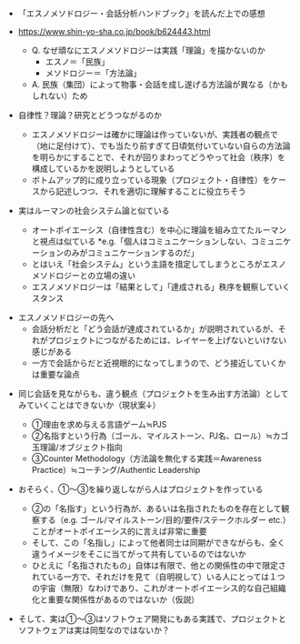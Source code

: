 
* 「エスノメソドロジー・会話分析ハンドブック」を読んだ上での感想
* https://www.shin-yo-sha.co.jp/book/b624443.html
	* Q. なぜ頑なにエスノメソドロジーは実践「理論」を描かないのか
		* エスノ＝「民族」
		* メソドロジー＝「方法論」
	* A. 民族（集団）によって物事・会話を成し遂げる方法論が異なる（かもしれない）ため
* 自律性？理論？研究とどうつながるのか
	* エスノメソドロジーは確かに理論は作っていないが、実践者の観点で（地に足付けて）、でも当たり前すぎて日頃気付いていない自らの方法論を明らかにすることで、それが回りまわってどうやって社会（秩序）を構成しているかを説明しようとしている
	* ボトムアップ的に成り立っている現象（プロジェクト・自律性）をケースから記述しつつ、それを適切に理解することに役立ちそう

* 実はルーマンの社会システム論と似ている
	* オートポイエーシス（自律性含む）を中心に理論を組み立てたルーマンと視点は似ている
		*e.g.「個人はコミュニケーションしない、コミュニケーションのみがコミュニケーションするのだ」
	* とはいえ「社会システム」という主語を措定してしまうところがエスノメソドロジーとの立場の違い
	* エスノメソドロジーは「結果として」「達成される」秩序を観察していくスタンス

- エスノメソドロジーの先へ
	-   会話分析だと「どう会話が達成されているか」が説明されているが、それがプロジェクトにつながるためには、レイヤーを上げないといけない感じがある
	-   一方で会話からだと近視眼的になってしまうので、どう接近していくかは重要な論点

 * 同じ会話を見ながらも、違う観点（プロジェクトを生み出す方法論）としてみていくことはできないか（現状案↓）
	-   ①理由を求め与える言語ゲーム≒PJS    
	-   ②名指すという行為（ゴール、マイルストーン、PJ名、ロール）≒カゴ玉理論/オブジェクト指向    
	-   ③Counter Methodology（方法論を無化する実践＝Awareness Practice）≒コーチング/Authentic Leadership

* おそらく、①～③を繰り返しながら人はプロジェクトを作っている
	* ②の「名指す」という行為が、あるいは名指されたものを存在として観察する（e.g. ゴール/マイルストーン/目的/要件/ステークホルダー etc.）ことがオートポイエーシス的に言えば非常に重要
	* そして、この「名指し」によって他者同士は同期ができながらも、全く違うイメージをそこに当てがって共有しているのではないか
	* ひとえに「名指されたもの」自体は有限で、他との関係性の中で限定されている一方で、それだけを見て（自明視して）いる人にとっては１つの宇宙（無限）なわけであり、これがオートポイエーシス的な自己組織化と重要な関係性があるのではないか（仮説）
* そして、実は①～③はソフトウェア開発にもある実践で、プロジェクトとソフトウェアは実は同型なのではないか？

